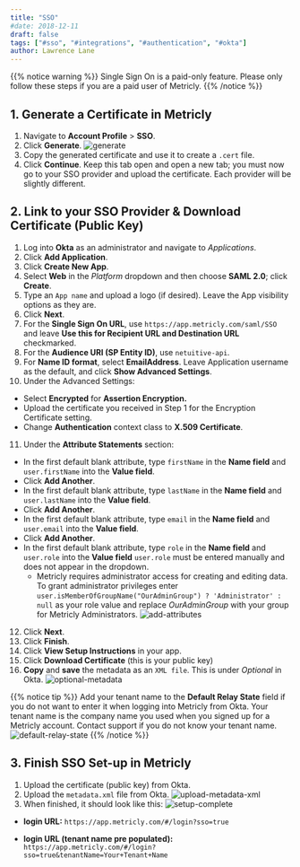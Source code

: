 ```yaml
---
title: "SSO"
#date: 2018-12-11
draft: false
tags: ["#sso", "#integrations", "#authentication", "#okta"]
author: Lawrence Lane
---
```


{{% notice warning %}}
Single Sign On is a paid-only feature. Please only follow these steps if you are a paid user of Metricly.
{{% /notice %}}

## 1. Generate a Certificate in Metricly

1. Navigate to **Account Profile** > **SSO**.
2. Click **Generate**.
![generate](/images/_index/generate.png)
3. Copy the generated certificate and use it to create a `.cert` file.
4. Click **Continue**. Keep this tab open and open a new tab; you must now go to your SSO provider and upload the certificate. Each provider will be slightly different.

## 2. Link to your SSO Provider & Download Certificate (Public Key)

1. Log into **Okta** as an administrator and navigate to _Applications_.
2. Click **Add Application**.
3. Click **Create New App**.
4. Select **Web** in the _Platform_ dropdown and then choose **SAML 2.0**;  click **Create**.
5. Type an `App name` and upload a logo (if desired). Leave the App visibility options as they are.
6. Click **Next**.
7. For the **Single Sign On URL**, use `https://app.metricly.com/saml/SSO` and leave **Use this for Recipient URL and Destination URL** checkmarked.
8. For the **Audience URI (SP Entity ID)**, use `netuitive-api`.
9. For **Name ID format**, select **EmailAddress**. Leave Application username as the default, and click **Show Advanced Settings**.
10. Under the Advanced Settings:
  - Select **Encrypted** for **Assertion Encryption.**
  - Upload the certificate you received in Step 1 for the Encryption Certificate setting.
  - Change **Authentication** context class to **X.509 Certificate**.
11. Under the **Attribute Statements** section:
  - In the first default blank attribute, type `firstName` in the **Name field** and `user.firstName` into the **Value field**.
  - Click **Add Another**.
  - In the first default blank attribute, type `lastName` in the **Name field** and `user.lastName` into the **Value field**.
  - Click **Add Another**.
  - In the first default blank attribute, type `email` in the **Name field** and `user.email` into the **Value field**.
  - Click **Add Another**.
  - In the first default blank attribute, type `role` in the **Name field** and `user.role` into the **Value field**  `user.role` must be entered manually and does not appear in the dropdown.
    - Metricly requires administrator access for creating and editing data. To grant administrator privileges enter `user.isMemberOfGroupName("OurAdminGroup") ? 'Administrator' : null` as your role value and replace _OurAdminGroup_ with your group for Metricly Administrators.
    ![add-attributes](/images/_index/add-attributes.png)
12. Click **Next**.
13. Click **Finish**.
14. Click **View Setup Instructions** in your app.
15. Click **Download Certificate** (this is your public key)
16. **Copy** and **save** the metadata as an `XML file`. This is under _Optional_ in Okta.
![optional-metadata](/images/_index/optional-metadata.png)

{{% notice tip %}}
Add your tenant name to the **Default Relay State** field if you do not want to enter it when logging into Metricly from Okta. Your tenant name is the company name you used when you signed up for a Metricly account. Contact support if you do not know your tenant name.
![default-relay-state](/images/_index/default-relay-state.png)
{{% /notice %}}

## 3. Finish SSO Set-up in Metricly

1. Upload the certificate (public key) from Okta.
2. Upload the `metadata.xml` file from Okta.
![upload-metadata-xml](/images/_index/upload-metadata-xml.png)
2. When finished, it should look like this:
![setup-complete](/images/_index/setup-complete.png)

- **login URL:**
`https://app.metricly.com/#/login?sso=true`

- **login URL (tenant name pre populated):**
`https://app.metricly.com/#/login?sso=true&tenantName=Your+Tenant+Name`
